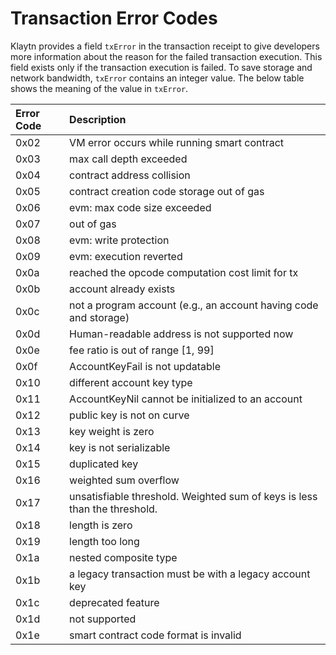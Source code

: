 # Transaction Error Codes

Klaytn provides a field `txError` in the transaction receipt to give developers more information about the reason for the failed transaction execution. This field exists only if the transaction execution is failed. To save storage and network bandwidth, `txError` contains an integer value. The below table shows the meaning of the value in `txError`.

| Error Code | Description                                                                                                         |
| :--------- | :------------------------------------------------------------------------------------------------------------------ |
| 0x02       | VM error occurs while running smart contract                                                                        |
| 0x03       | max call depth exceeded                                                                                             |
| 0x04       | contract address collision                                                                                          |
| 0x05       | contract creation code storage out of gas                                                                           |
| 0x06       | evm: max code size exceeded                                                                         |
| 0x07       | out of gas                                                                                                          |
| 0x08       | evm: write protection                                                                               |
| 0x09       | evm: execution reverted                                                                             |
| 0x0a       | reached the opcode computation cost limit for tx                                                                    |
| 0x0b       | account already exists                                                                                              |
| 0x0c       | not a program account (e.g., an account having code and storage) |
| 0x0d       | Human-readable address is not supported now                                                                         |
| 0x0e       | fee ratio is out of range [1, 99]                               |
| 0x0f       | AccountKeyFail is not updatable                                                                                     |
| 0x10       | different account key type                                                                                          |
| 0x11       | AccountKeyNil cannot be initialized to an account                                                                   |
| 0x12       | public key is not on curve                                                                                          |
| 0x13       | key weight is zero                                                                                                  |
| 0x14       | key is not serializable                                                                                             |
| 0x15       | duplicated key                                                                                                      |
| 0x16       | weighted sum overflow                                                                                               |
| 0x17       | unsatisfiable threshold. Weighted sum of keys is less than the threshold.           |
| 0x18       | length is zero                                                                                                      |
| 0x19       | length too long                                                                                                     |
| 0x1a       | nested composite type                                                                                               |
| 0x1b       | a legacy transaction must be with a legacy account key                                                              |
| 0x1c       | deprecated feature                                                                                                  |
| 0x1d       | not supported                                                                                                       |
| 0x1e       | smart contract code format is invalid                                                                               |
